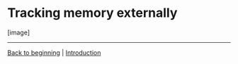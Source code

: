 # Tracking memory externally #

[image]

---
[Back to beginning](../2-introduction/slide.md) | [Introduction](../2-introduction/slide.md)
